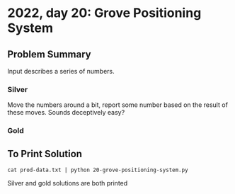 # 2022, day 20: Grove Positioning System

## Problem Summary
Input describes a series of numbers.

### Silver
Move the numbers around a bit, report some number based on the result of these
moves.  Sounds deceptively easy?

### Gold

## To Print Solution
`cat prod-data.txt | python 20-grove-positioning-system.py`

Silver and gold solutions are both printed

